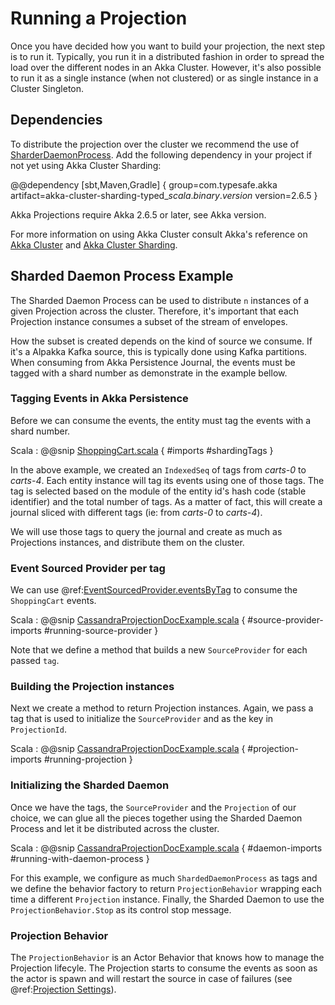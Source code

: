 # Running a Projection

Once you have decided how you want to build your projection, the next step is to run it. Typically, you run it in a distributed fashion in order to spread the load over the different nodes in an Akka Cluster. However, it's also possible to run it as a single instance (when not clustered) or as single instance in a Cluster Singleton.

## Dependencies

To distribute the projection over the cluster we recommend the use of [SharderDaemonProcess](https://doc.akka.io/docs/akka/current/typed/cluster-sharded-daemon-process.html). Add the following dependency in your project if not yet using Akka Cluster Sharding:

@@dependency [sbt,Maven,Gradle] {
  group=com.typesafe.akka
  artifact=akka-cluster-sharding-typed_$scala.binary.version$
  version=2.6.5
}

Akka Projections require Akka 2.6.5 or later, see Akka version.

For more information on using Akka Cluster consult Akka's reference on [Akka Cluster](https://doc.akka.io/docs/akka/current/typed/index-cluster.html) and [Akka Cluster Sharding](https://doc.akka.io/docs/akka/current/typed/cluster-sharding.html).

## Sharded Daemon Process Example

The Sharded Daemon Process can be used to distribute `n` instances of a given Projection across the cluster. Therefore, it's important that each Projection instance consumes a subset of the stream of envelopes.

How the subset is created depends on the kind of source we consume. If it's a Alpakka Kafka source, this is typically done using Kafka partitions. When consuming from Akka Persistence Journal, the events must be tagged with a shard number as demonstrate in the example bellow.

### Tagging Events in Akka Persistence

Before we can consume the events, the entity must tag the events with a shard number.

Scala
:  @@snip [ShoppingCart.scala](/examples/src/test/scala/docs/eventsourced/ShoppingCart.scala) { #imports #shardingTags }

In the above example, we created an `IndexedSeq` of tags from *carts-0* to *carts-4*. Each entity instance will tag its events using one of those tags. The tag is selected based on the module of the entity id's hash code (stable identifier) and the total number of tags. As a matter of fact, this will create a journal sliced with different tags (ie: from *carts-0* to *carts-4*).

We will use those tags to query the journal and create as much as Projections instances, and distribute them on the cluster.

### Event Sourced Provider per tag

We can use @ref:[EventSourcedProvider.eventsByTag](eventsourced.md) to consume the `ShoppingCart` events.

Scala
:  @@snip [CassandraProjectionDocExample.scala](/examples/src/test/scala/docs/cassandra/CassandraProjectionDocExample.scala) { #source-provider-imports #running-source-provider }

Note that we define a method that builds a new `SourceProvider` for each passed `tag`.

### Building the Projection instances

Next we create a method to return Projection instances. Again, we pass a tag that is used to initialize the `SourceProvider` and as the key in `ProjectionId`.

Scala
:  @@snip [CassandraProjectionDocExample.scala](/examples/src/test/scala/docs/cassandra/CassandraProjectionDocExample.scala) { #projection-imports #running-projection }

### Initializing the Sharded Daemon

Once we have the tags, the `SourceProvider` and the `Projection` of our choice, we can glue all the pieces together using the Sharded Daemon Process and let it be distributed across the cluster.

Scala
:  @@snip [CassandraProjectionDocExample.scala](/examples/src/test/scala/docs/cassandra/CassandraProjectionDocExample.scala) { #daemon-imports #running-with-daemon-process }

For this example, we configure as much `ShardedDaemonProcess` as tags and we define the behavior factory to return `ProjectionBehavior` wrapping each time a different `Projection` instance. Finally, the Sharded Daemon to use the `ProjectionBehavior.Stop` as its control stop message.

### Projection Behavior

The `ProjectionBehavior` is an Actor Behavior that knows how to manage the Projection lifecyle. The Projection starts to consume the events as soon as the actor is spawn and will restart the source in case of failures (see @ref:[Projection Settings](projection-settings.md)).
